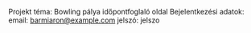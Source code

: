 Projekt téma: Bowling pálya időpontfoglaló oldal 
Bejelentkezési adatok: 
  email: barmiaron@example.com 
  jelszó: jelszo
